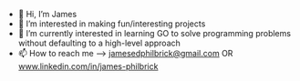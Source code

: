 - 👋 Hi, I’m James
- 👀 I’m interested in making fun/interesting projects
- 🌱 I’m currently interested in learning GO to solve programming problems without defaulting to a high-level approach
- 📫 How to reach me --> jamesedphilbrick@gmail.com OR www.linkedin.com/in/james-philbrick

<!---
singularoctopode/singularoctopode is a ✨ special ✨ repository because its `README.md` (this file) appears on your GitHub profile.
You can click the Preview link to take a look at your changes.
--->
